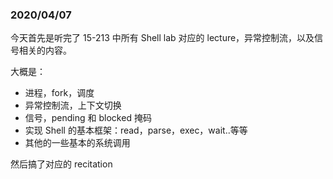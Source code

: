 ### 2020/04/07

今天首先是听完了 15-213 中所有 Shell lab 对应的 lecture，异常控制流，以及信号相关的内容。

大概是：

- 进程，fork，调度
- 异常控制流，上下文切换
- 信号，pending 和 blocked 掩码
- 实现 Shell 的基本框架：read，parse，exec，wait..等等
- 其他的一些基本的系统调用

然后搞了对应的 recitation